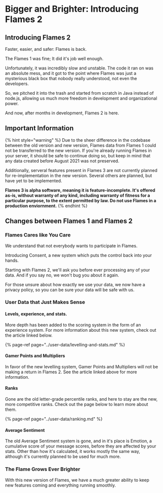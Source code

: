 # Bigger and Brighter: Introducing Flames 2

## Introducing Flames 2

Faster, easier, and safer: Flames is back.

The Flames 1 was fine; It did it's job well enough.

Unfortunately, it was incredibly slow and unstable. The code it ran on was an absolute mess, and it got to the point where Flames was just a mysterious black box that nobody really understood, not even the developers. 

So, we pitched it into the trash and started from scratch in Java instead of node.js, allowing us much more freedom in development and organizational power.

And now, after months in development, Flames 2 is here.

## Important Information

{% hint style="warning" %}
Due to the sheer difference in the codebase between the old version and new version, Flames data from Flames 1 could not be transferred to the new version. If you're already running Flames in your server, it should be safe to continue doing so, but keep in mind that any data created before August 2021 was not preserved.

Additionally, serveral features present in Flames 3 are not currently planned for re-implementation in the new version. Several others are planned, but have yet to be implemented.

**Flames 3 is alpha software, meaning it is feature-incomplete. It's offered as-is, without warranty of any kind, including warranty of fitness for a particular purpose, to the extent permitted by law. Do not use Flames in a production enviornment.**
{% endhint %}

## **Changes between Flames 1 and Flames 2**

### Flames Cares like You Care

We understand that not everybody wants to participate in Flames.

Introducing Consent, a new system which puts the control back into your hands.

Starting with Flames 2, we'll ask you before ever processing any of your data. And if you say no, we won't bug you about it again.

For those unsure about how exactly we use your data, we now have a privacy policy, so you can be sure your data will be safe with us.



### User Data that Just Makes Sense

#### Levels, experience, and stats.

More depth has been added to the scoring system in the form of an experience system. For more information about this new system, check out the article linked below.

{% page-ref page="../user-data/levelling-and-stats.md" %}

#### Gamer Points and Multipliers

In favor of the new levelling system, Gamer Points and Multipliers will not be making a return in Flames 2. See the article linked above for more information.

#### Ranks

Gone are the old letter-grade percentile ranks, and here to stay are the new, more competitive ranks. Check out the page below to learn more about them.

{% page-ref page="../user-data/ranking.md" %}

#### Average Sentiment

The old Average Sentiment system is gone, and in it's place is Emotion, a cumulative score of your message scores, before they are affected by your stats. Other than how it's calculated, it works mostly the same way, although it's currently planned to be used for much more.

### The Flame Grows Ever Brighter

With this new version of Flames, we have a much greater ability to keep new features coming and everything running smoothly.

